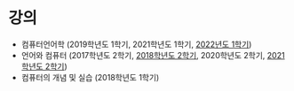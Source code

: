# 강의
+ 컴퓨터언어학 (2019학년도 1학기, 2021학년도 1학기, [2022년도 1학기](https://github.com/suzisuti/CompLing2022))
+ 언어와 컴퓨터 (2017학년도 2학기, [2018학년도 2학기](https://github.com/suzisuti/lecture/tree/master/2018/LC), 2020학년도 2학기, [2021학년도 2학기](https://github.com/suzisuti/Lang2021))
+ 컴퓨터의 개념 및 실습 (2018학년도 1학기)
